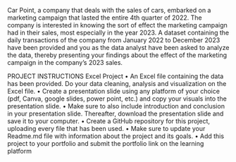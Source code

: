 Car Point, a company that deals with the sales of cars, embarked on a marketing campaign 
that lasted the entire 4th quarter of 2022. The company is interested in knowing the sort of 
effect the marketing campaign had in their sales, most especially in the year 2023.
A dataset containing the daily transactions of the company from January 2022 to December 
2023 have been provided and you as the data analyst have been asked to analyze the data, 
thereby presenting your findings about the effect of the marketing campaign in the 
company’s 2023 sales. 

PROJECT INSTRUCTIONS
 Excel Project
• An Excel file containing the data has been provided. Do your data cleaning, analysis and visualization 
on the Excel file.
• Create a presentation slide using any platform of your choice (pdf, Canva, google slides, power point, 
etc.) and copy your visuals into the presentation slide.
• Make sure to also include introduction and conclusion in your presentation slide. Thereafter, 
download the presentation slide and save it to your computer.
• Create a GitHub repository for this project, uploading every file that has been used.
• Make sure to update your Readme.md file with information about the project and its goals.
• Add this project to your portfolio and submit the portfolio link on the learning platform 
